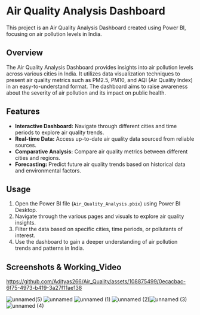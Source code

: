 # Air Quality Analysis Dashboard

This project is an Air Quality Analysis Dashboard created using Power BI, focusing on air pollution levels in India.

## Overview

The Air Quality Analysis Dashboard provides insights into air pollution levels across various cities in India. It utilizes data visualization techniques to present air quality metrics such as PM2.5, PM10, and AQI (Air Quality Index) in an easy-to-understand format. The dashboard aims to raise awareness about the severity of air pollution and its impact on public health.

## Features

- **Interactive Dashboard:** Navigate through different cities and time periods to explore air quality trends.
- **Real-time Data:** Access up-to-date air quality data sourced from reliable sources.
- **Comparative Analysis:** Compare air quality metrics between different cities and regions.
- **Forecasting:** Predict future air quality trends based on historical data and environmental factors.

## Usage

1. Open the Power BI file (`Air_Quality_Analysis.pbix`) using Power BI Desktop.
2. Navigate through the various pages and visuals to explore air quality insights.
3. Filter the data based on specific cities, time periods, or pollutants of interest.
4. Use the dashboard to gain a deeper understanding of air pollution trends and patterns in India.

## Screenshots & Working_Video
https://github.com/Adityas266/Air_Quality/assets/108875499/0ecacbac-6f75-4973-b419-3a27f11ae138 

![unnamed(5)](https://github.com/Adityas266/Air_Quality/assets/108875499/a4406191-0e85-4d65-a263-5324cb63da7a)
![unnamed](https://github.com/Adityas266/Air_Quality/assets/108875499/fd432638-6a73-492b-9228-9a4b7b9a6c02) ![unnamed (1)](https://github.com/Adityas266/Air_Quality/assets/108875499/9c894a88-0269-4b06-a852-a0116200b30e)
![unnamed (2)](https://github.com/Adityas266/Air_Quality/assets/108875499/714abc3c-9e9b-4dc3-8f7d-18c696ca50f9)![unnamed (3)](https://github.com/Adityas266/Air_Quality/assets/108875499/8595a2c8-250b-44b8-88be-8d0c6edb6c9d)
![unnamed
(4)](https://github.com/Adityas266/Air_Quality/assets/108875499/54569c03-04aa-4604-989e-9b3757199fd6)

